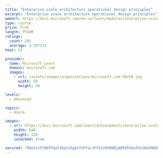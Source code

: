 ```yaml
---
title: "Enterprise-scale architecture operational design principles"
excerpt: "Enterprise-scale architecture operational design principles"
webUrl: https://docs.microsoft.com/en-us/learn/modules/enterprise-scale-operations/
type: course
price: Free
length: PT44M
ratings:
  count: 292
  average: 4.767123
heat: 51

provider:
  name: Microsoft Learn
  domain: microsoft.com
  images:
    - url: /assets/images/organizations/microsoft.com-50x50.jpg
      width: 50
      height: 50

levels:
  - Advanced

topics:
  - Azure

images:
  - url: https://docs.microsoft.com/learn/achievements/enterprise-scale-operations-social.png
    width: 640
    height: 320
    isCached: true

secured: "Rdu5s1tYAEFPquF36pSsXgk2foPYacJFfo2zbhN9BjA09Zht6ufUo10eVH8QdcO9/bmYmwWE3Bm6FbYQJwz7LeMlea88Vph/xfVpTh+HUZfikXh+UhtPt1YWgzl6RfU6GyJnrDWHQMPhFfbDfaNKBWZQcPFhAkREINOSEiMqGZ/pU1tu+eQ/rQgGmSI2mY38SO29rQ7Ox28P1kMszbWTNfRiafpBEI+sFcy5n/t+LoYFk5/eRlrFLIjqitGuEGty8Ro8j6Ogain2Fv+1ml1WxkZQ6cY59bXLDvJbmEee9TMIq9nWhdkBnczZm6Ws+3k2j7o/spwm4OMpLJBiOqbK8HgZ5d7RTWaA3DgP54JWji38MuJgbUx/20QBep6JcZ9ibRxGogIgzEuRDp5LmOsRy6q8F8tzQcD7/Jwr4IlG048=;+OkHu6oREgCLpDbQgHzj5w=="
---
```


